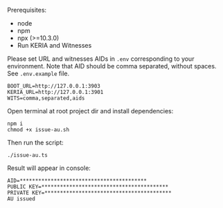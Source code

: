 Prerequisites:

- node
- npm
- npx (>=10.3.0)
- Run KERIA and Witnesses

Please set URL and witnesses AIDs in `.env` corresponding to your environment. Note that AID should be comma separated, without spaces.
See `.env.example` file.

```env
BOOT_URL=http://127.0.0.1:3903
KERIA_URL=http://127.0.0.1:3901
WITS=comma,separated,aids
```

Open terminal at root project dir and install dependencies:

```shell
npm i
chmod +x issue-au.sh
```

Then run the script:

```shell
./issue-au.ts
```

Result will appear in console:

```
AID=*****************************************
PUBLIC KEY=*****************************************
PRIVATE KEY=*****************************************
AU issued
```

